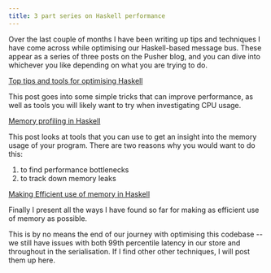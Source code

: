 ```yaml
---
title: 3 part series on Haskell performance
---
```


Over the last couple of months I have been writing up tips and techniques I have
come across while optimising our Haskell-based message bus. These appear as
a series of three posts on the Pusher blog, and you can dive into whichever you
like depending on what you are trying to do.

[Top tips and tools for optimising Haskell](http://blog.pusher.com/top-tips-and-tools-for-optimising-haskell/)

This post goes into some simple tricks that can improve performance, as well as
tools you will likely want to try when investigating CPU usage.

[Memory profiling in Haskell](http://blog.pusher.com/memory-profiling-in-haskell/)

This post looks at tools that you can use to get an insight into the memory
usage of your program. There are two reasons why you would want to do this:

1. to find performance bottlenecks
2. to track down memory leaks

[Making Efficient use of memory in Haskell](http://blog.pusher.com/making-efficient-use-of-memory-in-haskell/)

Finally I present all the ways I have found so far for making as efficient use
of memory as possible.

This is by no means the end of our journey with optimising this codebase -- we
still have issues with both 99th percentile latency in our store and throughout
in the serialisation. If I find other other techniques, I will post them up
here.
